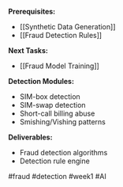 
**Prerequisites:**
- [[Synthetic Data Generation]]
- [[Fraud Detection Rules]]

**Next Tasks:**
- [[Fraud Model Training]]

**Detection Modules:**
- SIM-box detection
- SIM-swap detection
- Short-call billing abuse
- Smishing/Vishing patterns

**Deliverables:**
- Fraud detection algorithms
- Detection rule engine

#fraud #detection #week1 #AI
